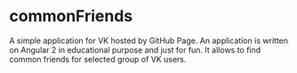 # commonFriends

A simple application for VK hosted by GitHub Page.
An application is written on Angular 2 in educational purpose and just for fun.
It allows to find common friends for selected group of VK users.

